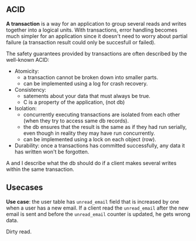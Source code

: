 ## ACID

**A transaction** is a way for an application to group several reads and writes together into a logical units. With transactions, error handling becomes much simpler for an application since it doesn't need to worry about partial failure (a transaction result could only be succesfull or failed).

The safety guarantees provided by transactions are often described by the well-known ACID:
- Atomicity:
  - a transaction cannot be broken down into smaller parts.
  - can be implemented using a log for crash recovery.
- Consistency:
  - satements about your data that must always be true.
  - C is a property of the application, (not db)
- Isolation:
  - concurrently executing transactions are isolated from each other (when they try to access same db records).
  - the db ensures that the result is the same as if they had run serially, even though in reality they may have run concurrently.
  - can be implemented using a lock on each object (row).
- Durability: once a transactions has committed successfully, any data it has written won't be forgotten.
  
A and I describe what the db should do if a client makes several writes within the same transaction.

## Usecases

**Use case**: the user table has `unread_email` field that is increased by one when a user has a new email. If a client read the `unread_email` after the new email is sent and before the `unread_email` counter is updated, he gets wrong data.

Dirty read.

